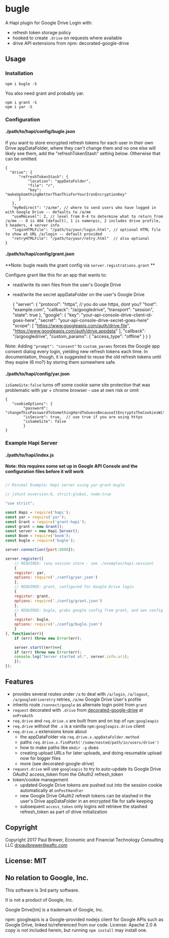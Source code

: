 # bugle

A Hapi plugin for Google Drive Login with:

* refresh token storage policy
* hooked to create `.drive` on requests where available
* drive API extensions from npm: decorated-google-drive

## Usage

### Installation

    npm i bugle -S

You also need grant and probably yar.

    npm i grant -S
    npm i yar -S

### Configuration

#### ./path/to/hapi/config/bugle.json

If you want to store encrypted refresh tokens for each user in their own Drive appDataFolder, where they can't change them and no one else will likely see
them, add the "refreshTokenStash" setting below. Otherwise that can be omitted. 

    {
      "drive": {
          "refreshTokenStash": {
    	      "location": "appDataFolder",
	          "file": "r",
	          "key": "makeUpSomthingBetterThanThisForYourIronEncryptionKey"
	      }
       },
       "myRedirect": "/a/me", // where to send users who have logged in with Google Drive -- defaults to /a/me
       "useMeLevel": 2, // level from 0-4 to determine what to return from /a/me -- 0 is 404 (default), 1 is name+pic, 2 includes drive profile, 3 headers, 4 server info 
       "loginHTMLFile": "/path/to/your/login.html", // optional HTML file to show at URL /a/login -- default provided
       "retryHTMLFile": "/path/to/your/retry.html"  // also optional
    }


#### ./path/to/hapi/config/grant.json

**Note:  bugle reads the grant config via `server.registrations.grant` **

Configure grant like this for an app that wants to:

* read/write its own files from the user's Google Drive
* read/write the secret appDataFolder on the user's Google Drive 


    {
       "server": {
           "protocol": "https",   // you do use https, dont you?
    	   "host": "example.com",
	       "callback": "/a/googledrive",
	       "transport": "session",
	       "state": true
        },
	"google": {
	    "key": "your-api-console-drive-client-id-goes-here",
	    "secret": "your-api-console-drive-secret-goes-here"
            "scope": [
	        "https://www.googleapis.com/auth/drive.file",	
	        "https://www.googleapis.com/auth/drive.appdata"
	        ],
     	    "callback": "/a/googledrive",
	        "custom_params": {
		    "access_type": "offline"
	        }
        }
    }


Note:  Adding `"prompt": "consent"` to `custom_params` forces the Google app consent dialog every login, yielding new refresh tokens each time.
In documentation, though, it is suggested to reuse the old refresh tokens until they expire (6 mo?) by storing them somewhere safe.


#### ./path/to/hapi/config/yar.json

`isSameSite:false` turns off some cookie same site protection that was problematic with yar + chrome browser - use at own risk or omit 

    {
       "cookieOptions": {
            "password": "changeThisPasswordToSomethingHardToGuessBecauseItEncryptsTheCookiesWithTheDriveTokens",
	        "isSecure": true,  // use true if you are using https
            "isSameSite": false  
         	}
    }

### Example Hapi Server

#### ./path/to/hapi/index.js

**Note: this requires some set up in Google API Console and the configuration files before it will work**

```js

// Minimal Example: Hapi server using yar-grant-bugle

// jshint esversion:6, strict:global, node:true

"use strict";

const Hapi = require('hapi');
const yar = require('yar');
const Grant = require('grant-hapi');
const grant = new Grant();
const server = new Hapi.Server();
const Boom = require('boom');
const bugle = require('bugle');

server.connection({port:8888});

server.register([
    // REQUIRED: (any session store - see ./examples/hapi-session)
    {
	register: yar,
	options: require('./config/yar.json')
    },
    // REQUIRED: grant, configured for Google Drive login
    {
	register: grant,
	options: require('./config/grant.json')
    },
    // REQUIRED: bugle, grabs google config from grant, and own config from bugle.json
    {
	register: bugle,
	options: require('./config/bugle.json') 
    }
], function(err){
    if (err) throw new Error(err);

    server.start((err)=>{
	if (err) throw new Error(err);
	console.log("Server started at:", server.info.uri);
    });
});

```

## Features

* provides several routes under `/a` to deal with `/a/login`, `/a/logout`, `/a/googledriveretry` retries, `/a/me` Google Drive User's profile
* inherits route `/connect/google` as alternate login point from `grant` 
* `request` decorated with `.drive` from [decorated-google-drive](https://github.com/DrPaulBrewer/decorated-google-drive) at `onPreAuth`
 * `req.drive` and `req.drive.x` are built from and on top of `npm:googleapis`
 * `req.drive` without the `.x` is a vanilla `npm:googleapis.drive` client
 * `req.drive.x` extensions know about
   * the appDataFolder via `req.drive.x.appDataFolder.method`
   * paths `req.drive.x.findPath('/some/nested/path/in/users/drive')`
   * how to make paths like `mkdir -p` does
   * creating upload URLs for later uploads, and doing resumable upload now for bigger files
   * more (see decorated-google-drive)
* `request.drive` will use `googleapis` to try to auto-update its Google Drive OAuth2 access_token from the OAuth2 refresh_token 
* token/cookie management
   * updated Google Drive tokens are pushed out into the session cookie automatically at `onPostHandler`
   * new Google Drive OAuth2 refresh tokens can be stashed in the user's Drive appDataFolder in an encrypted file for safe keeping
   * subsequent `access_token` only logins will retrieve the stashed refresh_token as part of drive initialization

## Copyright

Copyright 2017 Paul Brewer, Economic and Financial Technology Consulting LLC <drpaulbrewer@eaftc.com>

## License: MIT

## No relation to Google, Inc.

This software is 3rd party software.

It is not a product of Google, Inc.

Google Drive[tm] is a trademark of Google, Inc.
    
npm: googleapis is a Google-provided nodejs client for Google APIs such as Google Drive, linked to/referenced from our code. License: Apache 2.0
A copy is not included herein, but running `npm install` may install one.


